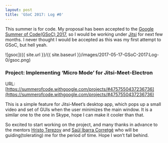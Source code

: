 ```yaml
---
layout: post
title: 'GSoC 2017: Log #0'
---
```


This summer is for code. My proposal has been accepted to the [Google Summer of Code(GSoC) 2017](https://developers.google.com/open-source/gsoc/), so I would be working under [Jitsi](https://jitsi.org/) for next few months. I never thought I would be accepted as this was my first attempt to GSoC, but hell yeah.

![gsoc]({{ site.url }}/{{ site.baseurl }}/images/2017-05-17-GSoC-2017:Log-0/gsoc.png)

### Project: Implementing ‘Micro Mode’ for Jitsi-Meet-Electron

URL: [https://summerofcode.withgoogle.com/projects/#4757550437236736](https://summerofcode.withgoogle.com/projects/#4757550437236736)

This is a simple feature for Jitsi-Meet’s desktop app, which pops up a small video and set of GUIs when the user minimizes the main window. It is a similar one to the one in Skype, hope I can make it cooler than that.

So excited to start working on the project, and many thanks in advance to the mentors [Hristo Terezov](https://github.com/hristoterezov) and [Saúl Ibarra Corretgé](https://github.com/saghul) who will be guiding(tolerating) me for the period of time. Hope I won’t fall behind.


